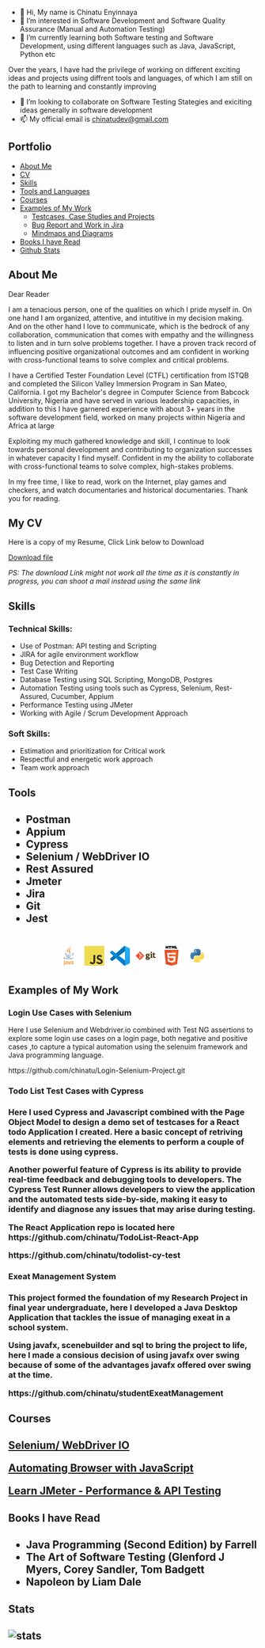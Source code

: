 - 👋 Hi, My name is Chinatu Enyinnaya
- 👀 I’m interested in Software Development and Software Quality Assurance (Manual and Automation Testing)
- 🌱 I’m currently learning both Software testing and Software Development, using different languages such as Java, JavaScript, Python etc

Over the years, I have had the privilege of working on different exciting ideas and projects using diffrent tools and languages, of which I
am still on the path to learning and constantly improving
- 💞️ I’m looking to collaborate on Software Testing Stategies and exiciting ideas generally in software development
- 📫 My official email is chinatudev@gmail.com

<h2>Portfolio</h2>

<ul>
  <li><a href="#-about-me-"> About Me </a></li>
  <li><a href="#-my-cv-"> CV </a></li>
  <li><a href="#-skills-"> Skills </a></li>
  <li><a href="#-tools-"> Tools and Languages </a></li>
  <li><a href="#-courses-"> Courses </a></li>
  <li><a href="#-examples-of-my-work-"> Examples of My Work </a>
  <ul>
    <li><a href="#-examples-of-my-work-"> Testcases, Case Studies and Projects </a></li>
    <li><a href="#-examples-of-my-work-"> Bug Report and Work in Jira </a></li>
    <li><a href="#-examples-of-my-work-"> Mindmaps and Diagrams </a></li>
  </ul>
  </li>
  <li><a href="#-books-i-have-read-"> Books I have Read </a></li>
  <li><a href="#-stats-"> Github Stats </a></li>
</ul>



<h2> About Me </h2>
<p> Dear Reader <p>
  
<p>I am a tenacious person, one of the qualities on which I pride myself in. On one hand I am organized, attentive, and intutitive in my decision making. And on the other hand I love to communicate, which is the bedrock of any collaboration, communication that comes with empathy and the willingness to listen and in turn solve problems together. I have a proven track record of influencing positive organizational outcomes and am confident in working with cross-functional teams to solve complex and critical problems.</p>

<p> I have a Certified Tester Foundation Level (CTFL) certification from ISTQB and completed the Silicon Valley Immersion Program in San Mateo, California. I got my Bachelor's degree in Computer Science from Babcock University, Nigeria and have served in various leadership capacities, in addition to this I have garnered experience with about 3+ years in the software development field, worked on many projects within Nigeria and Africa at large <p>
  
<p> Exploiting my much gathered knowledge and skill, I continue to look towards personal development and contributing to organization successes in whatever capacity I find myself. Confident in my the ability to collaborate with cross-functional teams to solve complex, high-stakes problems.
</p>

<p> In my free time, I like to read, work on the Internet, play games and checkers, and watch documentaries and historical documentaries. Thank you for reading.<p>

<h2> My CV </h2>
<p> Here is a copy of my Resume, Click Link below to Download <p>
<a href="mailTo:chinatudev@gmail.com"> Download file </a>
<p><i>PS: The download Link might not work all the time as it is constantly in progress, you can shoot a mail instead using the same link</i></p>
  
  
<h2> Skills </h2>
<h3> Technical Skills: </h3>
  <ul>
    <li>Use of Postman: API testing and Scripting</li>
    <li> JIRA for agile environment workflow </li>
    <li> Bug Detection and Reporting </li>
    <li> Test Case Writing </li>
    <li> Database Testing using SQL Scripting, MongoDB, Postgres </li>
    <li> Automation Testing using tools such as Cypress, Selenium, Rest-Assured, Cucumber, Appium <l/i>
    <li> Performance Testing using JMeter </li>
    <li> Working with Agile / Scrum Development Approach </li>
  </ul>
      
 <h3> Soft Skills: </h3>
  <ul>
    <li>Estimation and prioritization for Critical work</li>
    <li>Respectful and energetic work approach </li>
    <li>Team work approach </li>
  </ul>
      
<h2> Tools <h2> 
<ul>
  <li>Postman</li>
  <li>Appium</li>
  <li>Cypress</li>
  <li>Selenium / WebDriver IO</li>
  <li>Rest Assured</li>
  <li>Jmeter</li>
  <li>Jira</li>
  <li>Git</li>
  <li>Jest</li>
</ul>
  
 #
  <p align="center">
<img src="https://raw.githubusercontent.com/github/explore/80688e429a7d4ef2fca1e82350fe8e3517d3494d/topics/java/java.png" alt="Java" height="40" style="vertical-align:top; margin:4px">
<img src="https://raw.githubusercontent.com/github/explore/80688e429a7d4ef2fca1e82350fe8e3517d3494d/topics/javascript/javascript.png" alt="Javascript" height="40" style="vertical-align:top; margin:4px">
<img src="https://raw.githubusercontent.com/github/explore/80688e429a7d4ef2fca1e82350fe8e3517d3494d/topics/visual-studio-code/visual-studio-code.png" alt="VS Code" height="40" style="vertical-align:top; margin:4px">
<img src="https://raw.githubusercontent.com/github/explore/80688e429a7d4ef2fca1e82350fe8e3517d3494d/topics/git/git.png" alt="github"
     height="40" style="vertival-align:top; margin:4px"> 
  <img src="https://raw.githubusercontent.com/github/explore/80688e429a7d4ef2fca1e82350fe8e3517d3494d/topics/html/html.png" alt="Html" height="40" style="vertical-align:top; margin:4px">
  <img src="https://raw.githubusercontent.com/github/explore/80688e429a7d4ef2fca1e82350fe8e3517d3494d/topics/python/python.png" alt="Python" height="40" style="vertical-align:top; margin:4px">
  </p>

<h2> Examples of My Work </h2>
<h3>Login Use Cases with Selenium</h3>
<p> Here I use Selenium and Webdriver.io combined with Test NG assertions to explore some login use cases on a login page, both negative and positive cases
 ,to capture a typical automation using the selenuim framework and Java programming language. <p>
   https://github.com/chinatu/Login-Selenium-Project.git
  
<h3>Todo List Test Cases with Cypress <h3>
  <p> Here I used Cypress and Javascript combined with the Page Object Model to design a demo set of testcases for a React todo Application I created. Here a basic concept of retriving elements and retrieving the elements to perform a couple of tests is done using cypress. <p>
  <p> Another powerful feature of Cypress is its ability to provide real-time feedback and debugging tools to developers. The Cypress Test Runner allows developers to view the application and the automated tests side-by-side, making it easy to identify and diagnose any issues that may arise during testing. <p>
  <p> The React Application repo is located here https://github.com/chinatu/TodoList-React-App <p>
  https://github.com/chinatu/todolist-cy-test
  
 <h3> Exeat Management System <h3>
   <p> This project formed the foundation of my Research Project in final year undergraduate, here I developed a Java Desktop Application that tackles the issue of managing exeat in a school system.<p>
   <p> Using javafx, scenebuilder and sql to bring the project to life, here I made a consious decision of using javafx over swing because of some of the advantages javafx offered over swing at the time. <p>
   https://github.com/chinatu/studentExeatManagement
  
<h2> Courses <h2>
<p><a href="https://testautomationu.applitools.com/certificate/?id=496f9d40"> Selenium/ WebDriver IO </a></p>
<p><a href="https://testautomationu.applitools.com/certificate/?id=f10c72a8"> Automating Browser with JavaScript </a></p>
<p><a href="#"> Learn JMeter - Performance & API Testing </a></p>
  

 <h2> Books I have Read <h2>
   <ul>
      <li>Java Programming (Second Edition) by Farrell</li>
     <li>The Art of Software Testing (Glenford J Myers, Corey Sandler, Tom Badgett</li>
     <li>Napoleon by Liam Dale</li>
   </ul>
  
  
<h2> Stats <h2>
<p><img src="https://github-readme-stats.vercel.app/api/top-langs/?username=chinatu&theme=tokyonight" alt="stats" </p>
